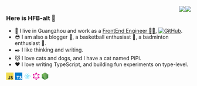 <img align="right" src="https://github-readme-stats.vercel.app/api?username=HFB-alt&show_icons=true&icon_color=CE1D2D&text_color=718096&bg_color=ffffff&hide_title=true" />
<img align="right" src="https://github-readme-stats.vercel.app/api/top-langs/?username=HFB-alt&layout=compact&theme=buefy&hide_border=true" />

### Here is HFB-alt 👋

- 🔭 I live in Guangzhou and work as a [FrontEnd Engineer 👨‍💻](), [![GitHub](https://img.shields.io/badge/dynamic/json?url=https%3A%2F%2Fapi.spencerwoo.com%2Fsubstats%2F%3Fsource%3Dgithub%26queryKey%3DHFB-alt&query=%24.data.totalSubs&suffix=%20%20followers&label=GitHub&color=%23000
)](https://github.com/HFB-alt).
- 😎 I am also a blogger 📝, a basketball enthusiast 🏀, a badminton enthusiast 🏸.
- ✒️ I like thinking and writing.
- 🐱 I love cats and dogs, and I have a cat named PiPi.
- ❤️ I love writing TypeScript, and building fun experiments on type-level.

<code><img height="20" alt="javascript" src="https://raw.githubusercontent.com/github/explore/80688e429a7d4ef2fca1e82350fe8e3517d3494d/topics/javascript/javascript.png"></code> <code><img height="20" alt="typescript" src="https://raw.githubusercontent.com/github/explore/80688e429a7d4ef2fca1e82350fe8e3517d3494d/topics/typescript/typescript.png"></code> <code><img height="20" alt="react" src="https://raw.githubusercontent.com/github/explore/80688e429a7d4ef2fca1e82350fe8e3517d3494d/topics/react/react.png"></code> <code><img height="20" alt="graphql" src="https://raw.githubusercontent.com/github/explore/5c058a388828bb5fde0bcafd4bc867b5bb3f26f3/topics/graphql/graphql.png"></code> <code><img height="20" alt="nodejs" src="https://raw.githubusercontent.com/github/explore/80688e429a7d4ef2fca1e82350fe8e3517d3494d/topics/nodejs/nodejs.png"></code>